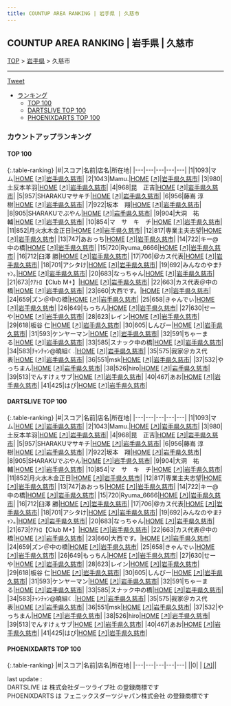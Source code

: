 ```yaml
---
title: COUNTUP AREA RANKING | 岩手県 | 久慈市
---
```

## COUNTUP AREA RANKING | 岩手県 | 久慈市

[TOP](/darts/rank/) > [岩手県](/darts/rank/岩手県/) > 久慈市

___

<a href="https://twitter.com/share?ref_src=twsrc%5Etfw" data-text="COUNTUP AREA RANKING | 岩手県久慈市" class="twitter-share-button" data-hashtags="DARTSLIVE,PHOENIXDARTS,darts,ダーツ" data-show-count="false">Tweet</a>

* [ランキング](#カウントアップランキング)
    * [TOP 100](#top-100)
    * [DARTSLIVE TOP 100](#dartslive-top-100)
    * [PHOENIXDARTS TOP 100](#phoenixdarts-top-100)

### カウントアップランキング

#### TOP 100



{:.table-ranking}
|#|スコア|名前|店名|所在地|
|---|---|---|---|---|
|1|1093|<span class="rank-name-dl">マム</span>|<a href="/darts/rank/shops/8fc5ff0ecb03409c58d385ea46352d8f.html">HOME</a> <a href="https://search.dartslive.com/jp/shop/8fc5ff0ecb03409c58d385ea46352d8f">[↗]</a>|<a href="/darts/rank/岩手県/久慈市">岩手県久慈市</a>|
|2|1043|<span class="rank-name-dl">Mamu.</span>|<a href="/darts/rank/shops/8fc5ff0ecb03409c58d385ea46352d8f.html">HOME</a> <a href="https://search.dartslive.com/jp/shop/8fc5ff0ecb03409c58d385ea46352d8f">[↗]</a>|<a href="/darts/rank/岩手県/久慈市">岩手県久慈市</a>|
|3|980|<span class="rank-name-dl">土反本羊羽</span>|<a href="/darts/rank/shops/8fc5ff0ecb03409c58d385ea46352d8f.html">HOME</a> <a href="https://search.dartslive.com/jp/shop/8fc5ff0ecb03409c58d385ea46352d8f">[↗]</a>|<a href="/darts/rank/岩手県/久慈市">岩手県久慈市</a>|
|4|968|<span class="rank-name-dl">昆　正吉</span>|<a href="/darts/rank/shops/8fc5ff0ecb03409c58d385ea46352d8f.html">HOME</a> <a href="https://search.dartslive.com/jp/shop/8fc5ff0ecb03409c58d385ea46352d8f">[↗]</a>|<a href="/darts/rank/岩手県/久慈市">岩手県久慈市</a>|
|5|957|<span class="rank-name-dl">SHARAKUマサキチ</span>|<a href="/darts/rank/shops/8fc5ff0ecb03409c58d385ea46352d8f.html">HOME</a> <a href="https://search.dartslive.com/jp/shop/8fc5ff0ecb03409c58d385ea46352d8f">[↗]</a>|<a href="/darts/rank/岩手県/久慈市">岩手県久慈市</a>|
|6|956|<span class="rank-name-dl">藤嶌 淳樹</span>|<a href="/darts/rank/shops/8fc5ff0ecb03409c58d385ea46352d8f.html">HOME</a> <a href="https://search.dartslive.com/jp/shop/8fc5ff0ecb03409c58d385ea46352d8f">[↗]</a>|<a href="/darts/rank/岩手県/久慈市">岩手県久慈市</a>|
|7|922|<span class="rank-name-dl">坂本　翔</span>|<a href="/darts/rank/shops/8fc5ff0ecb03409c58d385ea46352d8f.html">HOME</a> <a href="https://search.dartslive.com/jp/shop/8fc5ff0ecb03409c58d385ea46352d8f">[↗]</a>|<a href="/darts/rank/岩手県/久慈市">岩手県久慈市</a>|
|8|905|<span class="rank-name-dl">SHARAKUでぶやん</span>|<a href="/darts/rank/shops/8fc5ff0ecb03409c58d385ea46352d8f.html">HOME</a> <a href="https://search.dartslive.com/jp/shop/8fc5ff0ecb03409c58d385ea46352d8f">[↗]</a>|<a href="/darts/rank/岩手県/久慈市">岩手県久慈市</a>|
|9|904|<span class="rank-name-dl">大洞　祐輔</span>|<a href="/darts/rank/shops/8fc5ff0ecb03409c58d385ea46352d8f.html">HOME</a> <a href="https://search.dartslive.com/jp/shop/8fc5ff0ecb03409c58d385ea46352d8f">[↗]</a>|<a href="/darts/rank/岩手県/久慈市">岩手県久慈市</a>|
|10|854|<span class="rank-name-dl">マ　サ　キ　チ</span>|<a href="/darts/rank/shops/8fc5ff0ecb03409c58d385ea46352d8f.html">HOME</a> <a href="https://search.dartslive.com/jp/shop/8fc5ff0ecb03409c58d385ea46352d8f">[↗]</a>|<a href="/darts/rank/岩手県/久慈市">岩手県久慈市</a>|
|11|852|<span class="rank-name-dl">月火水木金正日</span>|<a href="/darts/rank/shops/8fc5ff0ecb03409c58d385ea46352d8f.html">HOME</a> <a href="https://search.dartslive.com/jp/shop/8fc5ff0ecb03409c58d385ea46352d8f">[↗]</a>|<a href="/darts/rank/岩手県/久慈市">岩手県久慈市</a>|
|12|817|<span class="rank-name-dl">専業主夫志望</span>|<a href="/darts/rank/shops/8fc5ff0ecb03409c58d385ea46352d8f.html">HOME</a> <a href="https://search.dartslive.com/jp/shop/8fc5ff0ecb03409c58d385ea46352d8f">[↗]</a>|<a href="/darts/rank/岩手県/久慈市">岩手県久慈市</a>|
|13|747|<span class="rank-name-dl">あおっち</span>|<a href="/darts/rank/shops/8fc5ff0ecb03409c58d385ea46352d8f.html">HOME</a> <a href="https://search.dartslive.com/jp/shop/8fc5ff0ecb03409c58d385ea46352d8f">[↗]</a>|<a href="/darts/rank/岩手県/久慈市">岩手県久慈市</a>|
|14|722|<span class="rank-name-dl">キー@中の橋</span>|<a href="/darts/rank/shops/8fc5ff0ecb03409c58d385ea46352d8f.html">HOME</a> <a href="https://search.dartslive.com/jp/shop/8fc5ff0ecb03409c58d385ea46352d8f">[↗]</a>|<a href="/darts/rank/岩手県/久慈市">岩手県久慈市</a>|
|15|720|<span class="rank-name-dl">Ryuma_6666</span>|<a href="/darts/rank/shops/8fc5ff0ecb03409c58d385ea46352d8f.html">HOME</a> <a href="https://search.dartslive.com/jp/shop/8fc5ff0ecb03409c58d385ea46352d8f">[↗]</a>|<a href="/darts/rank/岩手県/久慈市">岩手県久慈市</a>|
|16|712|<span class="rank-name-dl">臼澤 勝</span>|<a href="/darts/rank/shops/8fc5ff0ecb03409c58d385ea46352d8f.html">HOME</a> <a href="https://search.dartslive.com/jp/shop/8fc5ff0ecb03409c58d385ea46352d8f">[↗]</a>|<a href="/darts/rank/岩手県/久慈市">岩手県久慈市</a>|
|17|706|<span class="rank-name-dl">@カス代表</span>|<a href="/darts/rank/shops/8fc5ff0ecb03409c58d385ea46352d8f.html">HOME</a> <a href="https://search.dartslive.com/jp/shop/8fc5ff0ecb03409c58d385ea46352d8f">[↗]</a>|<a href="/darts/rank/岩手県/久慈市">岩手県久慈市</a>|
|18|701|<span class="rank-name-dl">アシタけ</span>|<a href="/darts/rank/shops/8fc5ff0ecb03409c58d385ea46352d8f.html">HOME</a> <a href="https://search.dartslive.com/jp/shop/8fc5ff0ecb03409c58d385ea46352d8f">[↗]</a>|<a href="/darts/rank/岩手県/久慈市">岩手県久慈市</a>|
|19|692|<span class="rank-name-dl">みんなのやまﾁｬﾝ｡</span>|<a href="/darts/rank/shops/8fc5ff0ecb03409c58d385ea46352d8f.html">HOME</a> <a href="https://search.dartslive.com/jp/shop/8fc5ff0ecb03409c58d385ea46352d8f">[↗]</a>|<a href="/darts/rank/岩手県/久慈市">岩手県久慈市</a>|
|20|683|<span class="rank-name-dl">なっちゃん</span>|<a href="/darts/rank/shops/8fc5ff0ecb03409c58d385ea46352d8f.html">HOME</a> <a href="https://search.dartslive.com/jp/shop/8fc5ff0ecb03409c58d385ea46352d8f">[↗]</a>|<a href="/darts/rank/岩手県/久慈市">岩手県久慈市</a>|
|21|673|<span class="rank-name-dl">ｸｱﾄﾛ【Club M+】</span>|<a href="/darts/rank/shops/8fc5ff0ecb03409c58d385ea46352d8f.html">HOME</a> <a href="https://search.dartslive.com/jp/shop/8fc5ff0ecb03409c58d385ea46352d8f">[↗]</a>|<a href="/darts/rank/岩手県/久慈市">岩手県久慈市</a>|
|22|663|<span class="rank-name-dl">カス代表＠中の橋</span>|<a href="/darts/rank/shops/8fc5ff0ecb03409c58d385ea46352d8f.html">HOME</a> <a href="https://search.dartslive.com/jp/shop/8fc5ff0ecb03409c58d385ea46352d8f">[↗]</a>|<a href="/darts/rank/岩手県/久慈市">岩手県久慈市</a>|
|23|660|<span class="rank-name-dl">大西です。</span>|<a href="/darts/rank/shops/8fc5ff0ecb03409c58d385ea46352d8f.html">HOME</a> <a href="https://search.dartslive.com/jp/shop/8fc5ff0ecb03409c58d385ea46352d8f">[↗]</a>|<a href="/darts/rank/岩手県/久慈市">岩手県久慈市</a>|
|24|659|<span class="rank-name-dl">ズン＠中の橋</span>|<a href="/darts/rank/shops/8fc5ff0ecb03409c58d385ea46352d8f.html">HOME</a> <a href="https://search.dartslive.com/jp/shop/8fc5ff0ecb03409c58d385ea46352d8f">[↗]</a>|<a href="/darts/rank/岩手県/久慈市">岩手県久慈市</a>|
|25|658|<span class="rank-name-dl">きゃんでぃ</span>|<a href="/darts/rank/shops/8fc5ff0ecb03409c58d385ea46352d8f.html">HOME</a> <a href="https://search.dartslive.com/jp/shop/8fc5ff0ecb03409c58d385ea46352d8f">[↗]</a>|<a href="/darts/rank/岩手県/久慈市">岩手県久慈市</a>|
|26|649|<span class="rank-name-dl">もっちん</span>|<a href="/darts/rank/shops/8fc5ff0ecb03409c58d385ea46352d8f.html">HOME</a> <a href="https://search.dartslive.com/jp/shop/8fc5ff0ecb03409c58d385ea46352d8f">[↗]</a>|<a href="/darts/rank/岩手県/久慈市">岩手県久慈市</a>|
|27|630|<span class="rank-name-dl">せーや</span>|<a href="/darts/rank/shops/8fc5ff0ecb03409c58d385ea46352d8f.html">HOME</a> <a href="https://search.dartslive.com/jp/shop/8fc5ff0ecb03409c58d385ea46352d8f">[↗]</a>|<a href="/darts/rank/岩手県/久慈市">岩手県久慈市</a>|
|28|623|<span class="rank-name-dl">レイン</span>|<a href="/darts/rank/shops/8fc5ff0ecb03409c58d385ea46352d8f.html">HOME</a> <a href="https://search.dartslive.com/jp/shop/8fc5ff0ecb03409c58d385ea46352d8f">[↗]</a>|<a href="/darts/rank/岩手県/久慈市">岩手県久慈市</a>|
|29|618|<span class="rank-name-dl">板谷 仁</span>|<a href="/darts/rank/shops/8fc5ff0ecb03409c58d385ea46352d8f.html">HOME</a> <a href="https://search.dartslive.com/jp/shop/8fc5ff0ecb03409c58d385ea46352d8f">[↗]</a>|<a href="/darts/rank/岩手県/久慈市">岩手県久慈市</a>|
|30|605|<span class="rank-name-dl">しんびー</span>|<a href="/darts/rank/shops/8fc5ff0ecb03409c58d385ea46352d8f.html">HOME</a> <a href="https://search.dartslive.com/jp/shop/8fc5ff0ecb03409c58d385ea46352d8f">[↗]</a>|<a href="/darts/rank/岩手県/久慈市">岩手県久慈市</a>|
|31|593|<span class="rank-name-dl">ケンヤーマン</span>|<a href="/darts/rank/shops/8fc5ff0ecb03409c58d385ea46352d8f.html">HOME</a> <a href="https://search.dartslive.com/jp/shop/8fc5ff0ecb03409c58d385ea46352d8f">[↗]</a>|<a href="/darts/rank/岩手県/久慈市">岩手県久慈市</a>|
|32|591|<span class="rank-name-dl">ちゃーまる</span>|<a href="/darts/rank/shops/8fc5ff0ecb03409c58d385ea46352d8f.html">HOME</a> <a href="https://search.dartslive.com/jp/shop/8fc5ff0ecb03409c58d385ea46352d8f">[↗]</a>|<a href="/darts/rank/岩手県/久慈市">岩手県久慈市</a>|
|33|585|<span class="rank-name-dl">スナック中の橋</span>|<a href="/darts/rank/shops/8fc5ff0ecb03409c58d385ea46352d8f.html">HOME</a> <a href="https://search.dartslive.com/jp/shop/8fc5ff0ecb03409c58d385ea46352d8f">[↗]</a>|<a href="/darts/rank/岩手県/久慈市">岩手県久慈市</a>|
|34|583|<span class="rank-name-dl">ﾁｬﾝﾁｬﾝ@曉組☾.</span>|<a href="/darts/rank/shops/8fc5ff0ecb03409c58d385ea46352d8f.html">HOME</a> <a href="https://search.dartslive.com/jp/shop/8fc5ff0ecb03409c58d385ea46352d8f">[↗]</a>|<a href="/darts/rank/岩手県/久慈市">岩手県久慈市</a>|
|35|575|<span class="rank-name-dl">我家＠カス代表</span>|<a href="/darts/rank/shops/8fc5ff0ecb03409c58d385ea46352d8f.html">HOME</a> <a href="https://search.dartslive.com/jp/shop/8fc5ff0ecb03409c58d385ea46352d8f">[↗]</a>|<a href="/darts/rank/岩手県/久慈市">岩手県久慈市</a>|
|36|551|<span class="rank-name-dl">msk</span>|<a href="/darts/rank/shops/8fc5ff0ecb03409c58d385ea46352d8f.html">HOME</a> <a href="https://search.dartslive.com/jp/shop/8fc5ff0ecb03409c58d385ea46352d8f">[↗]</a>|<a href="/darts/rank/岩手県/久慈市">岩手県久慈市</a>|
|37|532|<span class="rank-name-dl">やっちまん</span>|<a href="/darts/rank/shops/8fc5ff0ecb03409c58d385ea46352d8f.html">HOME</a> <a href="https://search.dartslive.com/jp/shop/8fc5ff0ecb03409c58d385ea46352d8f">[↗]</a>|<a href="/darts/rank/岩手県/久慈市">岩手県久慈市</a>|
|38|526|<span class="rank-name-dl">hiro</span>|<a href="/darts/rank/shops/8fc5ff0ecb03409c58d385ea46352d8f.html">HOME</a> <a href="https://search.dartslive.com/jp/shop/8fc5ff0ecb03409c58d385ea46352d8f">[↗]</a>|<a href="/darts/rank/岩手県/久慈市">岩手県久慈市</a>|
|39|513|<span class="rank-name-dl">でんすけぇサブ</span>|<a href="/darts/rank/shops/8fc5ff0ecb03409c58d385ea46352d8f.html">HOME</a> <a href="https://search.dartslive.com/jp/shop/8fc5ff0ecb03409c58d385ea46352d8f">[↗]</a>|<a href="/darts/rank/岩手県/久慈市">岩手県久慈市</a>|
|40|467|<span class="rank-name-dl">あお</span>|<a href="/darts/rank/shops/8fc5ff0ecb03409c58d385ea46352d8f.html">HOME</a> <a href="https://search.dartslive.com/jp/shop/8fc5ff0ecb03409c58d385ea46352d8f">[↗]</a>|<a href="/darts/rank/岩手県/久慈市">岩手県久慈市</a>|
|41|425|<span class="rank-name-dl">はぴ</span>|<a href="/darts/rank/shops/8fc5ff0ecb03409c58d385ea46352d8f.html">HOME</a> <a href="https://search.dartslive.com/jp/shop/8fc5ff0ecb03409c58d385ea46352d8f">[↗]</a>|<a href="/darts/rank/岩手県/久慈市">岩手県久慈市</a>|


#### DARTSLIVE TOP 100



{:.table-ranking}
|#|スコア|名前|店名|所在地|
|---|---|---|---|---|
|1|1093|<span class="rank-name-dl">マム</span>|<a href="/darts/rank/shops/8fc5ff0ecb03409c58d385ea46352d8f.html">HOME</a> <a href="https://search.dartslive.com/jp/shop/8fc5ff0ecb03409c58d385ea46352d8f">[↗]</a>|<a href="/darts/rank/岩手県/久慈市">岩手県久慈市</a>|
|2|1043|<span class="rank-name-dl">Mamu.</span>|<a href="/darts/rank/shops/8fc5ff0ecb03409c58d385ea46352d8f.html">HOME</a> <a href="https://search.dartslive.com/jp/shop/8fc5ff0ecb03409c58d385ea46352d8f">[↗]</a>|<a href="/darts/rank/岩手県/久慈市">岩手県久慈市</a>|
|3|980|<span class="rank-name-dl">土反本羊羽</span>|<a href="/darts/rank/shops/8fc5ff0ecb03409c58d385ea46352d8f.html">HOME</a> <a href="https://search.dartslive.com/jp/shop/8fc5ff0ecb03409c58d385ea46352d8f">[↗]</a>|<a href="/darts/rank/岩手県/久慈市">岩手県久慈市</a>|
|4|968|<span class="rank-name-dl">昆　正吉</span>|<a href="/darts/rank/shops/8fc5ff0ecb03409c58d385ea46352d8f.html">HOME</a> <a href="https://search.dartslive.com/jp/shop/8fc5ff0ecb03409c58d385ea46352d8f">[↗]</a>|<a href="/darts/rank/岩手県/久慈市">岩手県久慈市</a>|
|5|957|<span class="rank-name-dl">SHARAKUマサキチ</span>|<a href="/darts/rank/shops/8fc5ff0ecb03409c58d385ea46352d8f.html">HOME</a> <a href="https://search.dartslive.com/jp/shop/8fc5ff0ecb03409c58d385ea46352d8f">[↗]</a>|<a href="/darts/rank/岩手県/久慈市">岩手県久慈市</a>|
|6|956|<span class="rank-name-dl">藤嶌 淳樹</span>|<a href="/darts/rank/shops/8fc5ff0ecb03409c58d385ea46352d8f.html">HOME</a> <a href="https://search.dartslive.com/jp/shop/8fc5ff0ecb03409c58d385ea46352d8f">[↗]</a>|<a href="/darts/rank/岩手県/久慈市">岩手県久慈市</a>|
|7|922|<span class="rank-name-dl">坂本　翔</span>|<a href="/darts/rank/shops/8fc5ff0ecb03409c58d385ea46352d8f.html">HOME</a> <a href="https://search.dartslive.com/jp/shop/8fc5ff0ecb03409c58d385ea46352d8f">[↗]</a>|<a href="/darts/rank/岩手県/久慈市">岩手県久慈市</a>|
|8|905|<span class="rank-name-dl">SHARAKUでぶやん</span>|<a href="/darts/rank/shops/8fc5ff0ecb03409c58d385ea46352d8f.html">HOME</a> <a href="https://search.dartslive.com/jp/shop/8fc5ff0ecb03409c58d385ea46352d8f">[↗]</a>|<a href="/darts/rank/岩手県/久慈市">岩手県久慈市</a>|
|9|904|<span class="rank-name-dl">大洞　祐輔</span>|<a href="/darts/rank/shops/8fc5ff0ecb03409c58d385ea46352d8f.html">HOME</a> <a href="https://search.dartslive.com/jp/shop/8fc5ff0ecb03409c58d385ea46352d8f">[↗]</a>|<a href="/darts/rank/岩手県/久慈市">岩手県久慈市</a>|
|10|854|<span class="rank-name-dl">マ　サ　キ　チ</span>|<a href="/darts/rank/shops/8fc5ff0ecb03409c58d385ea46352d8f.html">HOME</a> <a href="https://search.dartslive.com/jp/shop/8fc5ff0ecb03409c58d385ea46352d8f">[↗]</a>|<a href="/darts/rank/岩手県/久慈市">岩手県久慈市</a>|
|11|852|<span class="rank-name-dl">月火水木金正日</span>|<a href="/darts/rank/shops/8fc5ff0ecb03409c58d385ea46352d8f.html">HOME</a> <a href="https://search.dartslive.com/jp/shop/8fc5ff0ecb03409c58d385ea46352d8f">[↗]</a>|<a href="/darts/rank/岩手県/久慈市">岩手県久慈市</a>|
|12|817|<span class="rank-name-dl">専業主夫志望</span>|<a href="/darts/rank/shops/8fc5ff0ecb03409c58d385ea46352d8f.html">HOME</a> <a href="https://search.dartslive.com/jp/shop/8fc5ff0ecb03409c58d385ea46352d8f">[↗]</a>|<a href="/darts/rank/岩手県/久慈市">岩手県久慈市</a>|
|13|747|<span class="rank-name-dl">あおっち</span>|<a href="/darts/rank/shops/8fc5ff0ecb03409c58d385ea46352d8f.html">HOME</a> <a href="https://search.dartslive.com/jp/shop/8fc5ff0ecb03409c58d385ea46352d8f">[↗]</a>|<a href="/darts/rank/岩手県/久慈市">岩手県久慈市</a>|
|14|722|<span class="rank-name-dl">キー@中の橋</span>|<a href="/darts/rank/shops/8fc5ff0ecb03409c58d385ea46352d8f.html">HOME</a> <a href="https://search.dartslive.com/jp/shop/8fc5ff0ecb03409c58d385ea46352d8f">[↗]</a>|<a href="/darts/rank/岩手県/久慈市">岩手県久慈市</a>|
|15|720|<span class="rank-name-dl">Ryuma_6666</span>|<a href="/darts/rank/shops/8fc5ff0ecb03409c58d385ea46352d8f.html">HOME</a> <a href="https://search.dartslive.com/jp/shop/8fc5ff0ecb03409c58d385ea46352d8f">[↗]</a>|<a href="/darts/rank/岩手県/久慈市">岩手県久慈市</a>|
|16|712|<span class="rank-name-dl">臼澤 勝</span>|<a href="/darts/rank/shops/8fc5ff0ecb03409c58d385ea46352d8f.html">HOME</a> <a href="https://search.dartslive.com/jp/shop/8fc5ff0ecb03409c58d385ea46352d8f">[↗]</a>|<a href="/darts/rank/岩手県/久慈市">岩手県久慈市</a>|
|17|706|<span class="rank-name-dl">@カス代表</span>|<a href="/darts/rank/shops/8fc5ff0ecb03409c58d385ea46352d8f.html">HOME</a> <a href="https://search.dartslive.com/jp/shop/8fc5ff0ecb03409c58d385ea46352d8f">[↗]</a>|<a href="/darts/rank/岩手県/久慈市">岩手県久慈市</a>|
|18|701|<span class="rank-name-dl">アシタけ</span>|<a href="/darts/rank/shops/8fc5ff0ecb03409c58d385ea46352d8f.html">HOME</a> <a href="https://search.dartslive.com/jp/shop/8fc5ff0ecb03409c58d385ea46352d8f">[↗]</a>|<a href="/darts/rank/岩手県/久慈市">岩手県久慈市</a>|
|19|692|<span class="rank-name-dl">みんなのやまﾁｬﾝ｡</span>|<a href="/darts/rank/shops/8fc5ff0ecb03409c58d385ea46352d8f.html">HOME</a> <a href="https://search.dartslive.com/jp/shop/8fc5ff0ecb03409c58d385ea46352d8f">[↗]</a>|<a href="/darts/rank/岩手県/久慈市">岩手県久慈市</a>|
|20|683|<span class="rank-name-dl">なっちゃん</span>|<a href="/darts/rank/shops/8fc5ff0ecb03409c58d385ea46352d8f.html">HOME</a> <a href="https://search.dartslive.com/jp/shop/8fc5ff0ecb03409c58d385ea46352d8f">[↗]</a>|<a href="/darts/rank/岩手県/久慈市">岩手県久慈市</a>|
|21|673|<span class="rank-name-dl">ｸｱﾄﾛ【Club M+】</span>|<a href="/darts/rank/shops/8fc5ff0ecb03409c58d385ea46352d8f.html">HOME</a> <a href="https://search.dartslive.com/jp/shop/8fc5ff0ecb03409c58d385ea46352d8f">[↗]</a>|<a href="/darts/rank/岩手県/久慈市">岩手県久慈市</a>|
|22|663|<span class="rank-name-dl">カス代表＠中の橋</span>|<a href="/darts/rank/shops/8fc5ff0ecb03409c58d385ea46352d8f.html">HOME</a> <a href="https://search.dartslive.com/jp/shop/8fc5ff0ecb03409c58d385ea46352d8f">[↗]</a>|<a href="/darts/rank/岩手県/久慈市">岩手県久慈市</a>|
|23|660|<span class="rank-name-dl">大西です。</span>|<a href="/darts/rank/shops/8fc5ff0ecb03409c58d385ea46352d8f.html">HOME</a> <a href="https://search.dartslive.com/jp/shop/8fc5ff0ecb03409c58d385ea46352d8f">[↗]</a>|<a href="/darts/rank/岩手県/久慈市">岩手県久慈市</a>|
|24|659|<span class="rank-name-dl">ズン＠中の橋</span>|<a href="/darts/rank/shops/8fc5ff0ecb03409c58d385ea46352d8f.html">HOME</a> <a href="https://search.dartslive.com/jp/shop/8fc5ff0ecb03409c58d385ea46352d8f">[↗]</a>|<a href="/darts/rank/岩手県/久慈市">岩手県久慈市</a>|
|25|658|<span class="rank-name-dl">きゃんでぃ</span>|<a href="/darts/rank/shops/8fc5ff0ecb03409c58d385ea46352d8f.html">HOME</a> <a href="https://search.dartslive.com/jp/shop/8fc5ff0ecb03409c58d385ea46352d8f">[↗]</a>|<a href="/darts/rank/岩手県/久慈市">岩手県久慈市</a>|
|26|649|<span class="rank-name-dl">もっちん</span>|<a href="/darts/rank/shops/8fc5ff0ecb03409c58d385ea46352d8f.html">HOME</a> <a href="https://search.dartslive.com/jp/shop/8fc5ff0ecb03409c58d385ea46352d8f">[↗]</a>|<a href="/darts/rank/岩手県/久慈市">岩手県久慈市</a>|
|27|630|<span class="rank-name-dl">せーや</span>|<a href="/darts/rank/shops/8fc5ff0ecb03409c58d385ea46352d8f.html">HOME</a> <a href="https://search.dartslive.com/jp/shop/8fc5ff0ecb03409c58d385ea46352d8f">[↗]</a>|<a href="/darts/rank/岩手県/久慈市">岩手県久慈市</a>|
|28|623|<span class="rank-name-dl">レイン</span>|<a href="/darts/rank/shops/8fc5ff0ecb03409c58d385ea46352d8f.html">HOME</a> <a href="https://search.dartslive.com/jp/shop/8fc5ff0ecb03409c58d385ea46352d8f">[↗]</a>|<a href="/darts/rank/岩手県/久慈市">岩手県久慈市</a>|
|29|618|<span class="rank-name-dl">板谷 仁</span>|<a href="/darts/rank/shops/8fc5ff0ecb03409c58d385ea46352d8f.html">HOME</a> <a href="https://search.dartslive.com/jp/shop/8fc5ff0ecb03409c58d385ea46352d8f">[↗]</a>|<a href="/darts/rank/岩手県/久慈市">岩手県久慈市</a>|
|30|605|<span class="rank-name-dl">しんびー</span>|<a href="/darts/rank/shops/8fc5ff0ecb03409c58d385ea46352d8f.html">HOME</a> <a href="https://search.dartslive.com/jp/shop/8fc5ff0ecb03409c58d385ea46352d8f">[↗]</a>|<a href="/darts/rank/岩手県/久慈市">岩手県久慈市</a>|
|31|593|<span class="rank-name-dl">ケンヤーマン</span>|<a href="/darts/rank/shops/8fc5ff0ecb03409c58d385ea46352d8f.html">HOME</a> <a href="https://search.dartslive.com/jp/shop/8fc5ff0ecb03409c58d385ea46352d8f">[↗]</a>|<a href="/darts/rank/岩手県/久慈市">岩手県久慈市</a>|
|32|591|<span class="rank-name-dl">ちゃーまる</span>|<a href="/darts/rank/shops/8fc5ff0ecb03409c58d385ea46352d8f.html">HOME</a> <a href="https://search.dartslive.com/jp/shop/8fc5ff0ecb03409c58d385ea46352d8f">[↗]</a>|<a href="/darts/rank/岩手県/久慈市">岩手県久慈市</a>|
|33|585|<span class="rank-name-dl">スナック中の橋</span>|<a href="/darts/rank/shops/8fc5ff0ecb03409c58d385ea46352d8f.html">HOME</a> <a href="https://search.dartslive.com/jp/shop/8fc5ff0ecb03409c58d385ea46352d8f">[↗]</a>|<a href="/darts/rank/岩手県/久慈市">岩手県久慈市</a>|
|34|583|<span class="rank-name-dl">ﾁｬﾝﾁｬﾝ@曉組☾.</span>|<a href="/darts/rank/shops/8fc5ff0ecb03409c58d385ea46352d8f.html">HOME</a> <a href="https://search.dartslive.com/jp/shop/8fc5ff0ecb03409c58d385ea46352d8f">[↗]</a>|<a href="/darts/rank/岩手県/久慈市">岩手県久慈市</a>|
|35|575|<span class="rank-name-dl">我家＠カス代表</span>|<a href="/darts/rank/shops/8fc5ff0ecb03409c58d385ea46352d8f.html">HOME</a> <a href="https://search.dartslive.com/jp/shop/8fc5ff0ecb03409c58d385ea46352d8f">[↗]</a>|<a href="/darts/rank/岩手県/久慈市">岩手県久慈市</a>|
|36|551|<span class="rank-name-dl">msk</span>|<a href="/darts/rank/shops/8fc5ff0ecb03409c58d385ea46352d8f.html">HOME</a> <a href="https://search.dartslive.com/jp/shop/8fc5ff0ecb03409c58d385ea46352d8f">[↗]</a>|<a href="/darts/rank/岩手県/久慈市">岩手県久慈市</a>|
|37|532|<span class="rank-name-dl">やっちまん</span>|<a href="/darts/rank/shops/8fc5ff0ecb03409c58d385ea46352d8f.html">HOME</a> <a href="https://search.dartslive.com/jp/shop/8fc5ff0ecb03409c58d385ea46352d8f">[↗]</a>|<a href="/darts/rank/岩手県/久慈市">岩手県久慈市</a>|
|38|526|<span class="rank-name-dl">hiro</span>|<a href="/darts/rank/shops/8fc5ff0ecb03409c58d385ea46352d8f.html">HOME</a> <a href="https://search.dartslive.com/jp/shop/8fc5ff0ecb03409c58d385ea46352d8f">[↗]</a>|<a href="/darts/rank/岩手県/久慈市">岩手県久慈市</a>|
|39|513|<span class="rank-name-dl">でんすけぇサブ</span>|<a href="/darts/rank/shops/8fc5ff0ecb03409c58d385ea46352d8f.html">HOME</a> <a href="https://search.dartslive.com/jp/shop/8fc5ff0ecb03409c58d385ea46352d8f">[↗]</a>|<a href="/darts/rank/岩手県/久慈市">岩手県久慈市</a>|
|40|467|<span class="rank-name-dl">あお</span>|<a href="/darts/rank/shops/8fc5ff0ecb03409c58d385ea46352d8f.html">HOME</a> <a href="https://search.dartslive.com/jp/shop/8fc5ff0ecb03409c58d385ea46352d8f">[↗]</a>|<a href="/darts/rank/岩手県/久慈市">岩手県久慈市</a>|
|41|425|<span class="rank-name-dl">はぴ</span>|<a href="/darts/rank/shops/8fc5ff0ecb03409c58d385ea46352d8f.html">HOME</a> <a href="https://search.dartslive.com/jp/shop/8fc5ff0ecb03409c58d385ea46352d8f">[↗]</a>|<a href="/darts/rank/岩手県/久慈市">岩手県久慈市</a>|


#### PHOENIXDARTS TOP 100



{:.table-ranking}
|#|スコア|名前|店名|所在地|
|---|---|---|---|---|
||0|<span class="rank-name-dl"> </span>|<a href="/darts/rank/shops/.html"></a> <a href="">[↗]</a>|<a href="/darts/rank//"></a>|


<div class="footer border-top border-gray-light mt-5 pt-3 text-right text-gray">
    last update : <span style="font-weight: italic" id="foot_last_modified"></span><br />
    DARTSLIVE は 株式会社ダーツライブ社 の登録商標です<br />
    PHOENIXDARTS は フェニックスダーツジャパン株式会社 の登録商標です<br />
</div>

<script src="https://cdnjs.cloudflare.com/ajax/libs/jquery.tablesorter/2.31.3/js/jquery.tablesorter.min.js" integrity="sha512-qzgd5cYSZcosqpzpn7zF2ZId8f/8CHmFKZ8j7mU4OUXTNRd5g+ZHBPsgKEwoqxCtdQvExE5LprwwPAgoicguNg==" crossorigin="anonymous" referrerpolicy="no-referrer"></script>
<link rel="stylesheet" href="https://cdnjs.cloudflare.com/ajax/libs/jquery.tablesorter/2.31.3/css/theme.default.min.css" integrity="sha512-wghhOJkjQX0Lh3NSWvNKeZ0ZpNn+SPVXX1Qyc9OCaogADktxrBiBdKGDoqVUOyhStvMBmJQ8ZdMHiR3wuEq8+w==" crossorigin="anonymous" referrerpolicy="no-referrer" />
<script>
$(function() {
    $(".table-ranking").tablesorter({sortList:[[0, 0]]});
    $("#foot_last_modified").text(formatDate(new Date(document.lastModified), 'yyyy-MM-dd HH:mm:ss'));
});
</script>

<script async src="https://platform.twitter.com/widgets.js" charset="utf-8"></script>